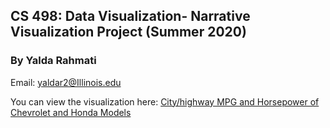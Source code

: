 ## CS 498: Data Visualization- Narrative Visualization Project (Summer 2020)

### By Yalda Rahmati

Email: yaldar2@Illinois.edu

You can view the visualization here: [City/highway MPG and Horsepower of Chevrolet and Honda Models](https://yaldar2.github.io/)

